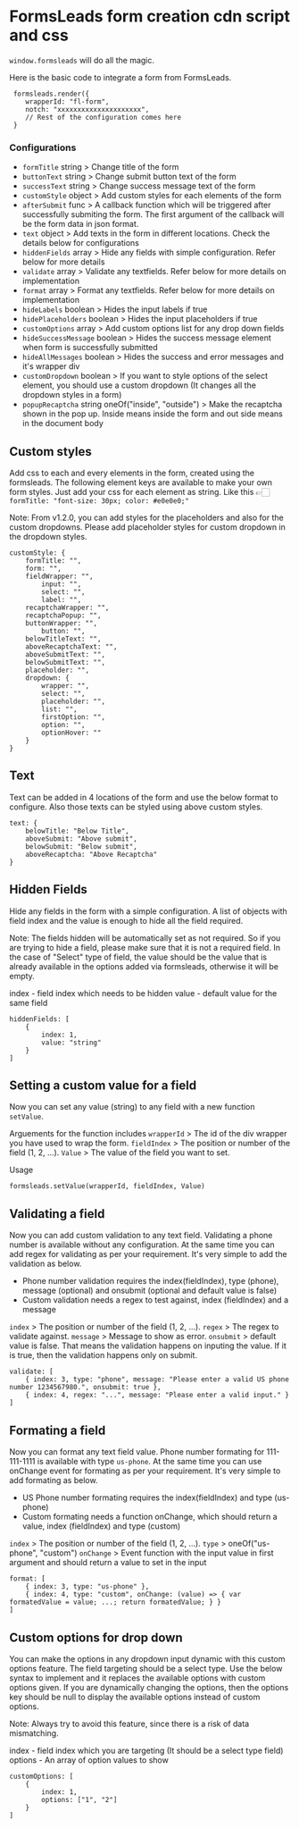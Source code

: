 # FormsLeads form creation cdn script and css

`window.formsleads` will do all the magic.

Here is the basic code to integrate a form from FormsLeads.

```
 formsleads.render({
    wrapperId: "fl-form",
    notch: "xxxxxxxxxxxxxxxxxxxxx",
    // Rest of the configuration comes here
 }
```

### Configurations
- `formTitle` string > Change title of the form
- `buttonText` string > Change submit button text of the form
- `successText` string > Change success message text of the form
- `customStyle` object > Add custom styles for each elements of the form
- `afterSubmit` func > A callback function which will be triggered after successfully submiting the form. The first argument of the callback will be the form data in json format.
- `text` object > Add texts in the form in different locations. Check the details below for configurations
- `hiddenFields` array > Hide any fields with simple configuration. Refer below for more details
- `validate` array > Validate any textfields. Refer below for more details on implementation
- `format` array > Format any textfields. Refer below for more details on implementation
- `hideLabels` boolean > Hides the input labels if true
- `hidePlaceholders` boolean > Hides the input placeholders if true
- `customOptions` array > Add custom options list for any drop down fields
- `hideSuccessMessage` boolean > Hides the success message element when form is successfully submitted
- `hideAllMessages` boolean > Hides the success and error messages and it's wrapper div
- `customDropdown` boolean > If you want to style options of the select element, you should use a custom dropdown (It changes all the dropdown styles in a form)
- `popupRecaptcha` string oneOf("inside", "outside") > Make the recaptcha shown in the pop up. Inside means inside the form and out side means in the document body

## Custom styles
Add css to each and every elements in the form, created using the formsleads. The following element keys are available to make your own form styles. Just add your css for each element as string.
Like this 👉🏻 `formTitle: "font-size: 30px; color: #e0e0e0;"`

Note: From v1.2.0, you can add styles for the placeholders and also for the custom dropdowns. Please add placeholder styles for custom dropdown in the dropdown styles.

```
customStyle: {
    formTitle: "",
    form: "",
    fieldWrapper: "",
        input: "",
        select: "",     
        label: "",
    recaptchaWrapper: "",
    recaptchaPopup: "",
    buttonWrapper: "",
        button: "",
    belowTitleText: "",
    aboveRecaptchaText: "",
    aboveSubmitText: "",
    belowSubmitText: "",
    placeholder: "",
    dropdown: {
        wrapper: "",
        select: "",
        placeholder: "",
        list: "",
        firstOption: "",
        option: "",
        optionHover: ""
    }
}
```

## Text
Text can be added in 4 locations of the form and use the below format to configure. Also those texts can be styled using above custom styles.

```
text: {
    belowTitle: "Below Title",
    aboveSubmit: "Above submit",
    belowSubmit: "Below submit",
    aboveRecaptcha: "Above Recaptcha"
}
```

## Hidden Fields
Hide any fields in the form with a simple configuration. A list of objects with field index and the value is enough to hide all the field required.

Note: The fields hidden will be automatically set as not required. So if you are trying to hide a field, please make sure that it is not a required field. In the case of "Select" type of field, the value should be the value that is already available in the options added via formsleads, otherwise it will be empty.

index - field index which needs to be hidden
value - default value for the same field

```
hiddenFields: [
    {
        index: 1,
        value: "string"
    }
]
```

## Setting a custom value for a field
Now you can set any value (string) to any field with a new function `setValue`.

Arguements for the function includes
`wrapperId` > The id of the div wrapper you have used to wrap the form.
`fieldIndex` > The position or number of the field (1, 2, ...).
`Value` > The value of the field you want to set.

Usage
```
formsleads.setValue(wrapperId, fieldIndex, Value)
```

## Validating a field
Now you can add custom validation to any text field. Validating a phone number is available without any configuration. At the same time you can add regex for validating as per your requirement. It's very simple to add the validation as below.

- Phone number validation requires the index(fieldIndex), type (phone), message (optional) and onsubmit (optional and default value is false)
- Custom validation needs a regex to test against, index (fieldIndex) and a message

`index` > The position or number of the field (1, 2, ...).
`regex` > The regex to validate against.
`message` > Message to show as error.
`onsubmit` > default value is false. That means the validation happens on inputing the value. If it is true, then the validation happens only on submit.

```
validate: [
    { index: 3, type: "phone", message: "Please enter a valid US phone number 1234567980.", onsubmit: true },
    { index: 4, regex: "...", message: "Please enter a valid input." }
]
```

## Formating a field
Now you can format any text field value. Phone number formating for 111-111-1111 is available with type `us-phone`. At the same time you can use onChange event for formating as per your requirement. It's very simple to add formating as below.

- US Phone number formating requires the index(fieldIndex) and type (us-phone)
- Custom formating needs a function onChange, which should return a value, index (fieldIndex) and type (custom)

`index` > The position or number of the field (1, 2, ...).
`type` > oneOf("us-phone", "custom")
`onChange` > Event function with the input value in first argument and should return a value to set in the input

```
format: [
    { index: 3, type: "us-phone" },
    { index: 4, type: "custom", onChange: (value) => { var formatedValue = value; ...; return formatedValue; } }
]
```

## Custom options for drop down
You can make the options in any dropdown input dynamic with this custom options feature. The field targeting should be a select type. Use the below syntax to implement and it replaces the available options with custom options given. If you are dynamically changing the options, then the options key should be null to display the available options instead of custom options.

Note: Always try to avoid this feature, since there is a risk of data mismatching.

index - field index which you are targeting (It should be a select type field)
options - An array of option values to show

```
customOptions: [
    {
        index: 1,
        options: ["1", "2"]
    }
]
```